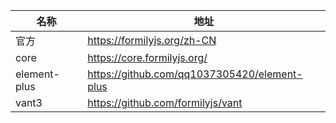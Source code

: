 | 名称 | 地址
|--| --| 
|官方 | https://formilyjs.org/zh-CN
|core | https://core.formilyjs.org/
| element-plus | https://github.com/qq1037305420/element-plus
| vant3 | https://github.com/formilyjs/vant
